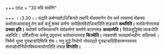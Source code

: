 +++
title = "30 मयि सर्वाणि"

+++
।।3.30।। यद्यपि कर्मण्यज्ञोऽधिक्रियते तथापि मोक्ष्यमाणेन तेन कर्म
त्यक्तव्यं मोक्षस्य कर्मासाध्यत्वान्नतु तेन कर्म कर्तुं शक्यं कर्मणः
सापेक्षितविरोधित्वादिति शङ्कते **कथमिति।** श्लोकेनोत्तरमाह **उच्यत
इति।** यथोक्ते परस्मिन्नात्मनि सर्वकर्मणां समर्पणे कारणमाह
**अध्यात्मेति।** विवेकबुद्धिमेव व्याकरोति अहमिति। दर्शितरीत्या कर्मसु
प्रवृत्तस्य कर्तव्यान्तरमाह **किञ्चेति।** त्यक्ताशीः फलप्रार्थनाहीनः
सन्नित्यर्थः। निर्ममो भूत्वा पुत्रभ्रात्रादिष्विति शेषः। ननु युद्धे
नियोगो नोपपद्यते पुत्रभ्रात्रादिहिंसात्मनस्तस्य
संतापहेतोर्नियोगविषयत्वायोगादिति तत्राह **विगतेति।**
